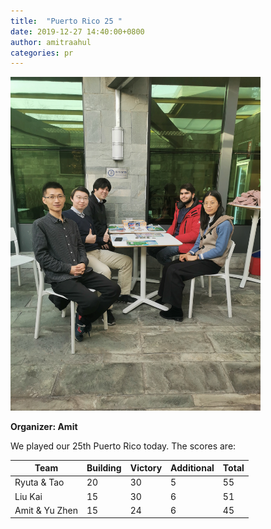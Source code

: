 ```yaml
---
title:  "Puerto Rico 25 "
date: 2019-12-27 14:40:00+0800
author: amitraahul
categories: pr
---
```


<a href="/images/pr_20191227.jpg">
<img src="/images/pr_20191227.jpg" width="400"/>
</a>

**Organizer: Amit** 

We played our 25th Puerto Rico today. The scores are: 

| Team                | Building | Victory | Additional | Total |
| --------------------| -------- | ------- | ---------- | ----- |
| Ryuta & Tao         | 20       | 30      | 5          | 55    |
| Liu Kai             | 15       | 30      | 6          | 51    |
| Amit & Yu Zhen      | 15       | 24      | 6          | 45    |
